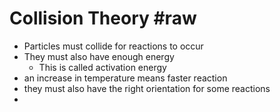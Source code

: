 # Collision Theory #raw
- Particles must collide for reactions to occur
- They must also have enough energy
	- This is called activation energy
- an increase in temperature means faster reaction
- they must also have the right orientation for some reactions
- 
